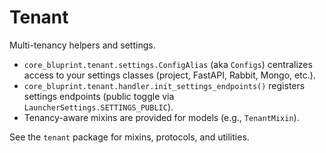 # Tenant

Multi-tenancy helpers and settings.

- `core_bluprint.tenant.settings.ConfigAlias` (aka `Configs`) centralizes access to your settings classes (project, FastAPI, Rabbit, Mongo, etc.).
- `core_bluprint.tenant.handler.init_settings_endpoints()` registers settings endpoints (public toggle via `LauncherSettings.SETTINGS_PUBLIC`).
- Tenancy-aware mixins are provided for models (e.g., `TenantMixin`).

See the `tenant` package for mixins, protocols, and utilities.
